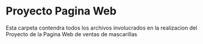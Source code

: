 # Proyecto Pagina Web 
Esta carpeta contendra todos los archivos involucrados en la realizacion del Proyecto  de la Pagina Web de ventas de mascarillas
